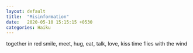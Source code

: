 ```yaml
---
layout: default
title:  "Misinformation"
date:   2020-05-10 15:15:15 +0530
categories: Haiku
---
```

together in red
smile, meet, hug, eat, talk, love, kiss
time flies with the wind